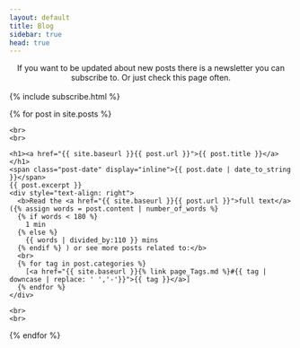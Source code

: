 ```yaml
---
layout: default
title: Blog
sidebar: true
head: true
---
```


<div class="posts">

  <div style="text-align:center">If you want to be updated about new posts there is a newsletter you can subscribe to. Or just check this page often.</div>
  <br>
  {% include subscribe.html %}

  {% for post in site.posts %}

    <br>
    <br>

    <h1><a href="{{ site.baseurl }}{{ post.url }}">{{ post.title }}</a></h1>
    <span class="post-date" display="inline">{{ post.date | date_to_string }}</span>
    {{ post.excerpt }}
    <div style="text-align: right">
      <b>Read the <a href="{{ site.baseurl }}{{ post.url }}">full text</a> ({% assign words = post.content | number_of_words %}
      {% if words < 180 %}
        1 min
      {% else %}
        {{ words | divided_by:110 }} mins
      {% endif %} ) or see more posts related to:</b>
      <br>
      {% for tag in post.categories %}
        [<a href="{{ site.baseurl }}{% link page_Tags.md %}#{{ tag | downcase | replace: ' ','-'}}">{{ tag }}</a>]
      {% endfor %}
    </div>

    <br>
    <br>

  {% endfor %}
</div>

<!--
<div class="posts">
  {% for post in site.posts %}
    <li>
      <span class="post-date">{{ post.date | date_to_string }}</span>
      <a href="{{ site.baseurl }}{{ post.url }}">
          {{ post.title }}
      </a>
    </li>
  {% endfor %}
</div>
-->